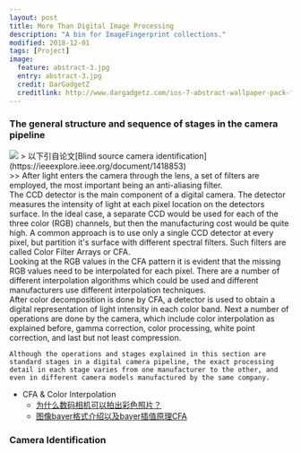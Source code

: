 ```yaml
---
layout: post
title: More Than Digital Image Processing
description: "A bin for ImageFingerprint collections."
modified: 2018-12-01
tags: [Project]
image:
  feature: abstract-3.jpg
  entry: abstract-3.jpg
  credit: DarGadgetZ
  creditlink: http://www.dargadgetz.com/ios-7-abstract-wallpaper-pack-for-iphone-5-and-ipod-touch-retina/
---
```


### The general structure and sequence of stages in the camera pipeline
<img src="https://ars.els-cdn.com/content/image/1-s2.0-S1742287617303146-gr1.jpg">
> 以下引自论文[Blind source camera identification](https://ieeexplore.ieee.org/document/1418853)<br>
   >> After light enters the camera through the lens, a set of filters are employed, the most important being an anti-aliasing filter. <br>
    The CCD detector is the main component of a digital camera. The detector measures the intensity of light at each pixel location on the detectors surface. In the ideal case, a separate CCD would be used for each of the three color (RGB) channels, but then the manufacturing cost would be quite high. A common approach is to use only a single CCD detector at every pixel, but partition it's surface with different spectral filters. Such filters are called Color Filter Arrays or CFA.<br>
    Looking at the RGB values in the CFA pattern it is evident that the missing RGB values need to be interpolated for each pixel. There are a number of different interpolation algorithms which could be used and different manufacturers use different interpolation techniques.<br> 
    After color decomposition is done by CFA, a detector is used to obtain a digital representation of light intensity in each color band. Next a number of operations are done by the camera, which include color interpolation as explained before, gamma correction, color processing, white point correction, and last but not least compression. 

    Although the operations and stages explained in this section are standard stages in a digital camera pipeline, the exact processing detail in each stage varies from one manufacturer to the other, and even in different camera models manufactured by the same company.
    
- CFA & Color Interpolation 
  - [为什么数码相机可以拍出彩色照片？](http://www.ruanyifeng.com/blog/2012/12/bayer_filter.html)
  - [图像bayer格式介绍以及bayer插值原理CFA](https://blog.csdn.net/u011776903/article/details/78437809)
  
### Camera Identification
  
